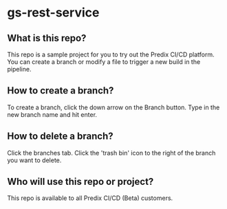 # gs-rest-service

## What is this repo?
This repo is a sample project for you to try out the Predix CI/CD platform. You can create a branch or modify a file to trigger a new build in the pipeline.

## How to create a branch?
To create a branch, click the down arrow on the Branch button. Type in the new branch name and hit enter.

## How to delete a branch?
Click the branches tab. Click the 'trash bin' icon to the right of the branch you want to delete.

## Who will use this repo or project?
This repo is available to all Predix CI/CD (Beta) customers.
